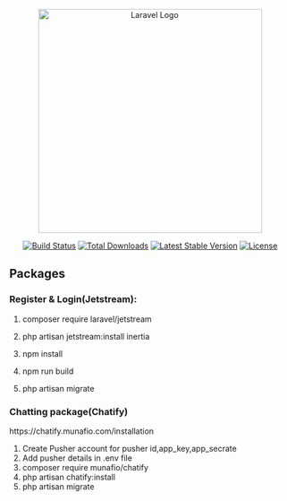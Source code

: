 <p align="center"><a href="https://laravel.com" target="_blank"><img src="https://raw.githubusercontent.com/laravel/art/master/logo-lockup/5%20SVG/2%20CMYK/1%20Full%20Color/laravel-logolockup-cmyk-red.svg" width="400" alt="Laravel Logo"></a></p>

<p align="center">
<a href="https://travis-ci.org/laravel/framework"><img src="https://travis-ci.org/laravel/framework.svg" alt="Build Status"></a>
<a href="https://packagist.org/packages/laravel/framework"><img src="https://img.shields.io/packagist/dt/laravel/framework" alt="Total Downloads"></a>
<a href="https://packagist.org/packages/laravel/framework"><img src="https://img.shields.io/packagist/v/laravel/framework" alt="Latest Stable Version"></a>
<a href="https://packagist.org/packages/laravel/framework"><img src="https://img.shields.io/packagist/l/laravel/framework" alt="License"></a>
</p>

## Packages

<h3>Register & Login(Jetstream):</h3>

1. composer require laravel/jetstream

2. php artisan jetstream:install inertia

3. npm install

4. npm run build

5. php artisan migrate


<h3>Chatting package(Chatify)</h3>
https://chatify.munafio.com/installation

1. Create Pusher account for pusher id,app_key,app_secrate 
2. Add pusher details in .env file
3. composer require munafio/chatify
4. php artisan chatify:install
5. php artisan migrate


